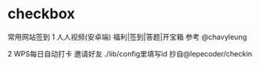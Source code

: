# checkbox
常用网站签到
1 人人视频(安卓端) 福利|签到|答题|开宝箱 参考 @chavyleung


2 WPS每日自动打卡 邀请好友 ./lib/config里填写id 抄自@lepecoder/checkin
